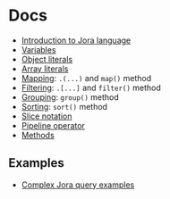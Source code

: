 # Docs

- [Introduction to Jora language](./articles/intro.md)
- [Variables](./articles/variables.md)
- [Object literals](./articles/object-literal.md)
- [Array literals](./articles/array-literal.md)
- [Mapping](./articles/map.md): `.(...)` and `map()` method
- [Filtering](./articles/filter.md): `.[...]` and `filter()` method
- [Grouping](./articles/group.md): `group()` method
- [Sorting](./articles/sort): `sort()` method
- [Slice notation](./articles/slice-notation.md)
- [Pipeline operator](./articles/pipeline-operator.md)
- [Methods](./articles/methods.md)

## Examples

- [Complex Jora query examples](./complex-examples.md)
